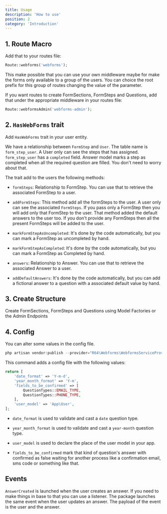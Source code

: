 ```yaml
---
title: Usage
description: 'How to use'
position: 2
category: 'Introduction'
---
```


## 1. Route Macro

Add that to your routes file:

```php
Route::webforms('webforms');
```

This make possible that you can use your own middleware maybe for make the forms only available to a group of the users. You can choice the root prefix for this group of routes changing the value of the parameter.

If you want routes to create FormSections, FormSteps and Questions, add that under the appropriate middleware in your routes file:

```php
Route::webformsAdmin('webforms-admin');
```

## 2. `HasWebForms` trait

Add `HasWebForms` trait in your user entity.

We have a relationship between `FormStep` and `User`. The table name is `form_step_user`. A User only can see the steps that has assigned. `form_step_user` has a `completed` field. Answer model marks a step as completed when all the required question are filled. You don't need to worry about that.

The trait add to the users the following methods:

- `formSteps`: Relationship to FormStep. You can use that to retrieve the associated FormStep to a user.

- `addFormSteps`: This method add all the formSteps to the user. A user only can see the associated `FormSteps`. If you pass only a FormStep then you will add only that FormStep to the user. That method added the default answers to the user too. If you don't provide any FormSteps then all the present FormSteps will be added to the user.

- `markFormStepAsUncompleted`: It's done by the code automatically, but you can mark a FormStep as uncompleted by hand.

- `markFormStepAsCompleted`: It's done by the code automatically, but you can mark a FormStep as Completed by hand.

- `answers`: Relationship to Answer. You can use that to retrieve the associated Answer to a user.

- `addDefaultAnswers`: It's done by the code automatically, but you can add a fictional answer to a question with a associated default value by hand.

## 3. Create Structure

Create FormSections, FormSteps and Questions using <nuxt-link to="/model-factories">Model Factories</nuxt-link> or the <nuxt-link to="/admin-endpoints">Admin Endpoints</nuxt-link>

## 4. Config

You can alter some values in the config file.

```php
php artisan vendor:publish --provider="R64\Webforms\WebformsServiceProvider" --tag="config"
```

This command adds a config file with the following values:

```php
return [
    'date_format' => 'Y-m-d',
    'year_month_format' => 'Y-m',
    'fields_to_be_confirmed' => [
        QuestionTypes::EMAIL_TYPE,
        QuestionTypes::PHONE_TYPE,
    ],
    'user_model' => 'App\User',
];
```

- `date_format` is used to validate and cast a `date` question type.

- `year_month_format` is used to validate and cast a `year-month` question type.

- `user_model` is used to declare the place of the user model in your app.

- `fields_to_be_confirmed` mark that kind of question's answer with confirmed as false waiting for another process like a confirmation email, sms code or something like that.

## Events

`AnswerCreated` is launched when the user creates an answer. If you need to make things in base to that you can use a listener. The package launches the same event when the user updates an answer. The payload of the event is the user and the answer.
